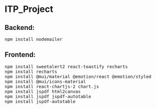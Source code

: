 # ITP_Project
<h2>Backend:</h2>
<pre>
npm install nodemailer
</pre>

<h2>Frontend:</h2>
<pre>
npm install sweetalert2 react-toastify recharts
npm install recharts
npm install @mui/material @emotion/react @emotion/styled
npm install @mui/icons-material
npm install react-chartjs-2 chart.js
npm install jspdf html2canvas
npm install jspdf jspdf-autotable
npm install jspdf-autotable
</pre>